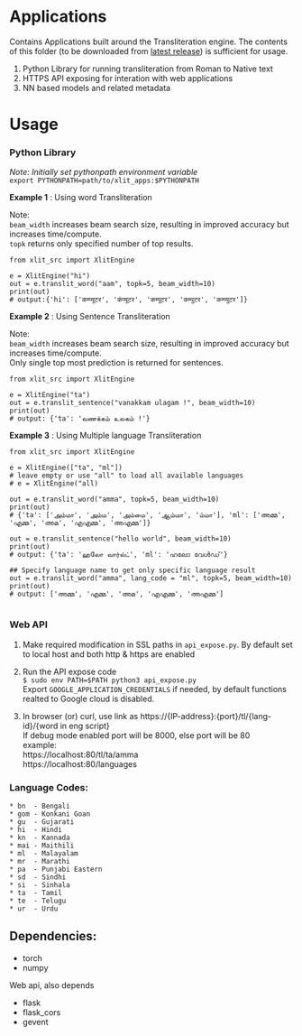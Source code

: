 # Applications

Contains Applications built around the Transliteration engine. The contents of this folder (to be downloaded from [latest release](https://github.com/AI4Bharat/IndianNLP-Transliteration/releases/latest)) is sufficient for usage.

1. Python Library for running transliteration from Roman to Native text
2. HTTPS API exposing for interation with web applications
3. NN based models and related metadata

# Usage

### Python Library

*Note: Initially set pythonpath environment variable* <br>
`export PYTHONPATH=path/to/xlit_apps:$PYTHONPATH`

**Example 1** : Using word Transliteration

Note: <br>
`beam_width` increases beam search size, resulting in improved accuracy but increases time/compute. <br>
`topk` returns only specified number of top results.


```
from xlit_src import XlitEngine

e = XlitEngine("hi")
out = e.translit_word("aam", topk=5, beam_width=10)
print(out)
# output:{'hi': ['कम्प्यूटर', 'कंप्यूटर', 'कम्पूटर', 'कम्पुटर', 'कम्प्युटर']}

```
**Example 2** : Using Sentence Transliteration

Note: <br>
`beam_width` increases beam search size, resulting in improved accuracy but increases time/compute. <br>
Only single top most prediction is returned for sentences.


```
from xlit_src import XlitEngine

e = XlitEngine("ta")
out = e.translit_sentence("vanakkam ulagam !", beam_width=10)
print(out)
# output: {'ta': 'வணக்கம் உலகம் !'}

```

**Example 3** : Using Multiple language Transliteration

```
from xlit_src import XlitEngine

e = XlitEngine(["ta", "ml"])
# leave empty or use "all" to load all available languages
# e = XlitEngine("all)

out = e.translit_word("amma", topk=5, beam_width=10)
print(out)
# {'ta': ['அம்மா', 'அம்ம', 'அம்மை', 'ஆம்மா', 'ம்மா'], 'ml': ['അമ്മ', 'എമ്മ', 'അമ', 'എഎമ്മ', 'അഎമ്മ']}

out = e.translit_sentence("hello world", beam_width=10)
print(out)
# output: {'ta': 'ஹலோ வார்ல்ட்', 'ml': 'ഹലോ വേൾഡ്'}

## Specify language name to get only specific language result
out = e.translit_word("amma", lang_code = "ml", topk=5, beam_width=10)
print(out)
# output: ['അമ്മ', 'എമ്മ', 'അമ', 'എഎമ്മ', 'അഎമ്മ']


```

### Web API

1. Make required modification in SSL paths in `api_expose.py`. By default set to local host and both http & https are enabled <br>

2. Run the API expose code <br>
`$ sudo env PATH=$PATH python3 api_expose.py` <br>
Export `GOOGLE_APPLICATION_CREDENTIALS` if needed, by default functions realted to Google cloud is disabled.

3. In browser (or) curl, use link as https://{IP-address}:{port}/tl/{lang-id}/{word in eng script} <br>
If debug mode enabled port will be 8000, else port will be 80 <br>
example: <br>
https://localhost:80/tl/ta/amma  <br>
https://localhost:80/languages  <br>


### Language Codes:
```
* bn  - Bengali
* gom - Konkani Goan
* gu  - Gujarati
* hi  - Hindi
* kn  - Kannada
* mai - Maithili
* ml  - Malayalam
* mr  - Marathi
* pa  - Punjabi Eastern
* sd  - Sindhi
* si  - Sinhala
* ta  - Tamil
* te  - Telugu
* ur  - Urdu
```

## Dependencies:
* torch
* numpy

Web api, also depends
* flask
* flask_cors
* gevent